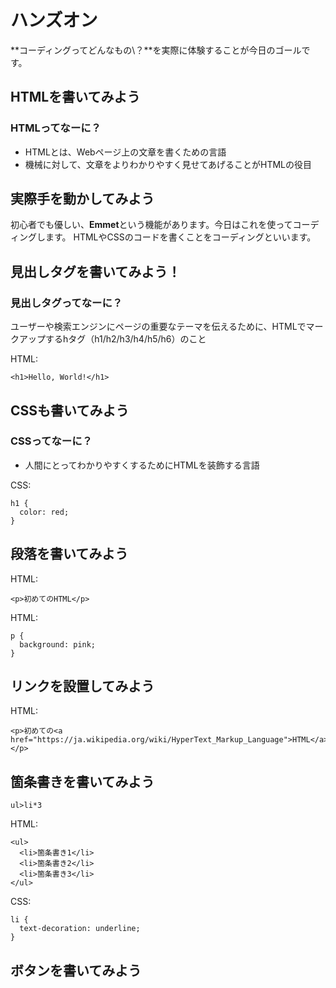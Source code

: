 # ハンズオン

**コーディングってどんなもの\？**を実際に体験することが今日のゴールです。

## HTMLを書いてみよう

### HTMLってなーに？

* HTMLとは、Webページ上の文章を書くための言語
* 機械に対して、文章をよりわかりやすく見せてあげることがHTMLの役目

## 実際手を動かしてみよう

初心者でも優しい、**Emmet**という機能があります。今日はこれを使ってコーディングします。
HTMLやCSSのコードを書くことをコーディングといいます。

## 見出しタグを書いてみよう！

### 見出しタグってなーに？

ユーザーや検索エンジンにページの重要なテーマを伝えるために、HTMLでマークアップするhタグ（h1/h2/h3/h4/h5/h6）のこと

HTML:
```
<h1>Hello, World!</h1>
```

## CSSも書いてみよう
### CSSってなーに？

* 人間にとってわかりやすくするためにHTMLを装飾する言語

CSS:
```
h1 {
  color: red;
}
```

## 段落を書いてみよう

HTML:
```
<p>初めてのHTML</p>
```

HTML:
```
p {
  background: pink;
}
```

## リンクを設置してみよう

HTML:
```
<p>初めての<a href="https://ja.wikipedia.org/wiki/HyperText_Markup_Language">HTML</a></p>
```

## 箇条書きを書いてみよう

```
ul>li*3
```

HTML:
```
<ul>
  <li>箇条書き1</li>
  <li>箇条書き2</li>
  <li>箇条書き3</li>
</ul>
```

CSS:
```
li {
  text-decoration: underline;
}
```

## ボタンを書いてみよう
